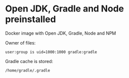 # Open JDK, Gradle and Node preinstalled
Docker image with Open JDK, Gradle, Node and NPM 

Owner of files:
```
user:group is uid=1000:1000 gradle:gradle
```

Gradle cache is stored:
```
/home/gradle/.gradle
```